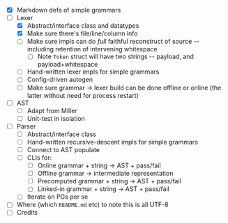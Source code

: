 * [x] Markdown defs of simple grammars
* [ ] Lexer
  * [x] Abstract/interface class and datatypes
  * [x] Make sure there's file/line/column info
  * [ ] Make sure impls can do _full_ faithful reconstruct of source -- including retention of intervening whitespace
    * [ ] Note `Token` struct will have two strings -- payload, and payload+whitespace
  * [ ] Hand-written lexer impls for simple grammars
  * [ ] Config-driven autogen
  * [ ] Make sure grammar -> lexer build can be done offline or online (the latter without need for process restart)
* [ ] AST
  * [ ] Adapt from Miller
  * [ ] Unit-test in isolation
* [ ] Parser
  * [ ] Abstract/interface class
  * [ ] Hand-written recursive-descent impls for simple grammars
  * [ ] Connect to AST populate
  * [ ] CLIs for:
    * [ ] Online grammar + string -> AST + pass/fail
    * [ ] Offline grammar -> intermediate representation
    * [ ] Precomputed grammar + string -> AST + pass/fail
    * [ ] Linked-in grammar + string -> AST + pass/fail
  * [ ] Iterate on PGs per se

* [ ] Where (which `README.md` etc) to note this is all UTF-8
* [ ] Credits
